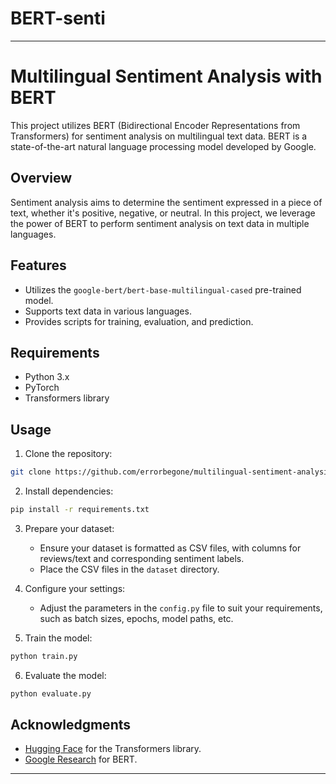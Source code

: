 # BERT-senti

---

# Multilingual Sentiment Analysis with BERT

This project utilizes BERT (Bidirectional Encoder Representations from Transformers) for sentiment analysis on multilingual text data. BERT is a state-of-the-art natural language processing model developed by Google.

## Overview

Sentiment analysis aims to determine the sentiment expressed in a piece of text, whether it's positive, negative, or neutral. In this project, we leverage the power of BERT to perform sentiment analysis on text data in multiple languages.

## Features

- Utilizes the `google-bert/bert-base-multilingual-cased` pre-trained model.
- Supports text data in various languages.
- Provides scripts for training, evaluation, and prediction.

## Requirements

- Python 3.x
- PyTorch
- Transformers library

## Usage

1. Clone the repository:

```bash
git clone https://github.com/errorbegone/multilingual-sentiment-analysis.git
```

2. Install dependencies:

```bash
pip install -r requirements.txt
```

3. Prepare your dataset:

   - Ensure your dataset is formatted as CSV files, with columns for reviews/text and corresponding sentiment labels.
   - Place the CSV files in the `dataset` directory.

4. Configure your settings:

   - Adjust the parameters in the `config.py` file to suit your requirements, such as batch sizes, epochs, model paths, etc.

5. Train the model:

```bash
python train.py
```

6. Evaluate the model:

```bash
python evaluate.py
```




## Acknowledgments

- [Hugging Face](https://huggingface.co/) for the Transformers library.
- [Google Research](https://ai.google/research) for BERT.

---
